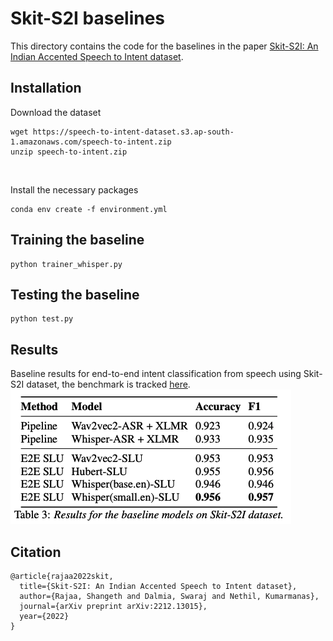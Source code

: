 # Skit-S2I baselines
This directory contains the code for the baselines in the paper [Skit-S2I: An Indian Accented Speech to Intent dataset](https://arxiv.org/abs/2212.13015). 

## Installation
Download the dataset
```
wget https://speech-to-intent-dataset.s3.ap-south-1.amazonaws.com/speech-to-intent.zip
unzip speech-to-intent.zip
```
<br>

Install the necessary packages
```
conda env create -f environment.yml
```

## Training the baseline
```
python trainer_whisper.py
```

## Testing the baseline
```
python test.py
```

## Results
Baseline results for end-to-end intent classification from speech using Skit-S2I dataset, the benchmark is tracked [here](https://paperswithcode.com/sota/speech-intent-classification-on-skit-s2i).
![](assets/results.png)


## Citation
```
@article{rajaa2022skit,
  title={Skit-S2I: An Indian Accented Speech to Intent dataset},
  author={Rajaa, Shangeth and Dalmia, Swaraj and Nethil, Kumarmanas},
  journal={arXiv preprint arXiv:2212.13015},
  year={2022}
}
```